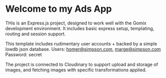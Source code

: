 Welcome to my Ads App
==============================

THis is an Express.js project, designed to work well with the Gomix development environment. It includes basic express setup, templating, routing and session support.

This template includes rudimentary user accounts + backed by a simple lowdb json database.
Users: homer@simpson.com, marge@simpson.com
Password: secret

The project is connected to Cloudinary to support upload and storage of images, and fetching images with specific transformations applied.
